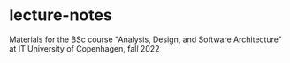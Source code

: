 # lecture-notes
Materials for the BSc course "Analysis, Design, and Software Architecture" at IT University of Copenhagen, fall 2022 
